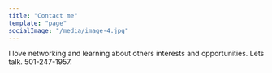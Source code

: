 ```yaml
---
title: "Contact me"
template: "page"
socialImage: "/media/image-4.jpg"
---
```


I love networking and learning about others interests and opportunities.  Lets talk.   501-247-1957.

